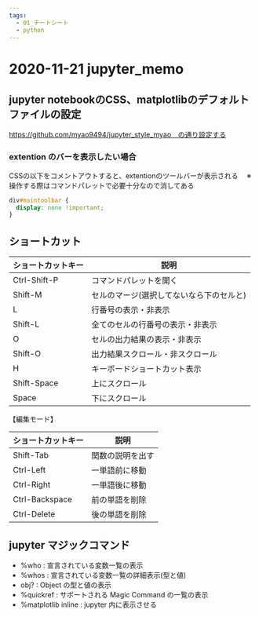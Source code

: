 ```yaml
---
tags:
  - 01_チートシート
  - python
---
```


# 2020-11-21 jupyter_memo

## jupyter notebookのCSS、matplotlibのデフォルトファイルの設定

https://github.com/myao9494/jupyter_style_myao　の通り設定する

### extention のバーを表示したい場合

CSSの以下をコメントアウトすると、extentionのツールバーが表示される
　※操作する際はコマンドパレットで必要十分なので消してある

```css
div#maintoolbar {
  display: none !important;
}
```

## ショートカット

| ショートカットキー    | 説明                    |
|--------------|-----------------------|
| Ctrl-Shift-P | コマンドパレットを開く           |
| Shift-M      | セルのマージ(選択してないなら下のセルと) |
| L            | 行番号の表示・非表示            |
| Shift-L      | 全てのセルの行番号の表示・非表示      |
| O            | セルの出力結果の表示・非表示        |
| Shift-O      | 出力結果スクロール・非スクロール      |
| H            | キーボードショートカット表示        |
| Shift-Space  | 上にスクロール               |
| Space        | 下にスクロール               |

【編集モード】

| ショートカットキー      | 説明       |
|----------------|----------|
| Shift-Tab      | 関数の説明を出す |
| Ctrl-Left      | 一単語前に移動  |
| Ctrl-Right     | 一単語後に移動  |
| Ctrl-Backspace | 前の単語を削除  |
| Ctrl-Delete    | 後の単語を削除  |

## jupyter マジックコマンド

- %who : 宣言されている変数一覧の表示
- %whos : 宣言されている変数一覧の詳細表示(型と値)
- obj? : Object の型と値の表示
- %quickref : サポートされる Magic Command の一覧の表示
- %matplotlib inline : jupyter 内に表示させる